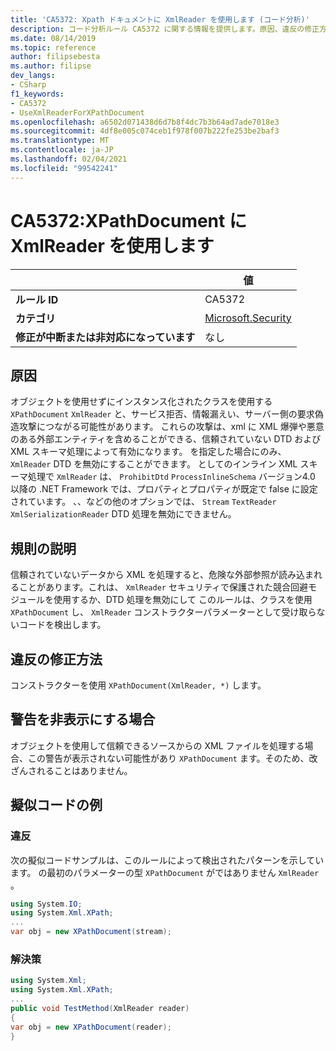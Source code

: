 ```yaml
---
title: 'CA5372: Xpath ドキュメントに XmlReader を使用します (コード分析)'
description: コード分析ルール CA5372 に関する情報を提供します。原因、違反の修正方法、非表示にするタイミングなどが含まれます。
ms.date: 08/14/2019
ms.topic: reference
author: filipsebesta
ms.author: filipse
dev_langs:
- CSharp
f1_keywords:
- CA5372
- UseXmlReaderForXPathDocument
ms.openlocfilehash: a6502d071438d6d7b8f4dc7b3b64ad7ade7018e3
ms.sourcegitcommit: 4df8e005c074ceb1f978f007b222fe253be2baf3
ms.translationtype: MT
ms.contentlocale: ja-JP
ms.lasthandoff: 02/04/2021
ms.locfileid: "99542241"
---
```

# <a name="ca5372-use-xmlreader-for-xpathdocument"></a>CA5372:XPathDocument に XmlReader を使用します

| | 値 |
|-|-|
| **ルール ID** |CA5372|
| **カテゴリ** |[Microsoft.Security](security-warnings.md)|
| **修正が中断または非対応になっています** |なし|

## <a name="cause"></a>原因

オブジェクトを使用せずにインスタンス化されたクラスを使用する `XPathDocument` `XmlReader` と、サービス拒否、情報漏えい、サーバー側の要求偽造攻撃につながる可能性があります。 これらの攻撃は、xml に XML 爆弾や悪意のある外部エンティティを含めることができる、信頼されていない DTD および XML スキーマ処理によって有効になります。 を指定した場合にのみ、 `XmlReader` DTD を無効にすることができます。 としてのインライン XML スキーマ処理で `XmlReader` は、 `ProhibitDtd` `ProcessInlineSchema` バージョン4.0 以降の .NET Framework では、プロパティとプロパティが既定で false に設定されています。 、、などの他のオプションでは、 `Stream` `TextReader` `XmlSerializationReader` DTD 処理を無効にできません。

## <a name="rule-description"></a>規則の説明

信頼されていないデータから XML を処理すると、危険な外部参照が読み込まれることがあります。これは、 `XmlReader` セキュリティで保護された競合回避モジュールを使用するか、DTD 処理を無効にして このルールは、クラスを使用 `XPathDocument` し、 `XmlReader` コンストラクターパラメーターとして受け取らないコードを検出します。

## <a name="how-to-fix-violations"></a>違反の修正方法

コンストラクターを使用 `XPathDocument(XmlReader, *)` します。

## <a name="when-to-suppress-warnings"></a>警告を非表示にする場合

オブジェクトを使用して信頼できるソースからの XML ファイルを処理する場合、この警告が表示されない可能性があり `XPathDocument` ます。そのため、改ざんされることはありません。

## <a name="pseudo-code-examples"></a>擬似コードの例

### <a name="violation"></a>違反

次の擬似コードサンプルは、このルールによって検出されたパターンを示しています。
の最初のパラメーターの型 `XPathDocument` がではありません `XmlReader` 。

```csharp
using System.IO;
using System.Xml.XPath;
...
var obj = new XPathDocument(stream);
```

### <a name="solution"></a>解決策

```csharp
using System.Xml;
using System.Xml.XPath;
...
public void TestMethod(XmlReader reader)
{
var obj = new XPathDocument(reader);
}
```
